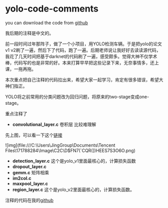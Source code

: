 # yolo-code-comments
you can download the code from [github](https://github.com/AlexeyAB/darknet)

我后期的注释是中文的。

​	前一段时间过年那阵子，做了一个小项目，用YOLO检测车辆。于是把yolo的论文v1 v2刷了一遍，然后下了代码，跑了一遍。后期老师说让我好好去读读源代码，我花了几天时间把基于darknet的代码刷了一遍，感受颇多。觉得大神不仅学术棒，代码写的也是非常的好。本来打算早早把这些记录下来，无奈事情多，还上课，一拖再拖。

​	本次重点把自己注释的代码拉出来，希望大家一起学习，肯定有很多错误，希望大神们指正。

YOLO将之前常用的分类问题改为回归问题，将原来的two-stage变成one-stage。



重点注释了 

- **convolutional_layer.c**  卷积层 比较难理解

先上图，可以看一下这个[链接](https://blog.csdn.net/Mrhiuser/article/details/52672824)

![img](file:///C:\Users\JingGroup\Documents\Tencent Files\171788284\Image\C2C\D$FN7(`CQR(])HEES7S3O6O.png) 



- **detection_layer.c** 这个是yolo_v1里面最核心的，计算损失函数
- **dropout_layer.c**
- **gemm.c**  矩阵相乘
- **im2col.c**
- **maxpool_layer.c**
- **region_layer.c**   这个是yolo_v2里面最核心的，计算损失函数。



注释的代码在我的[github](https://github.com/Roc-Ng/yolo-code-comments)





